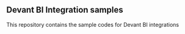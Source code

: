 ## Devant BI Integration samples

This repository contains the sample codes for Devant BI integrations

